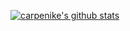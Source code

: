 [![carpenike's github stats](https://github-readme-stats.vercel.app/api?username=carpenike)](https://github.com/anuraghazra/github-readme-stats)
